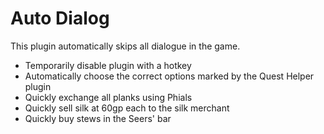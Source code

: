 # Auto Dialog

This plugin automatically skips all dialogue in the game.

* Temporarily disable plugin with a hotkey
* Automatically choose the correct options marked by the Quest Helper plugin
* Quickly exchange all planks using Phials
* Quickly sell silk at 60gp each to the silk merchant
* Quickly buy stews in the Seers' bar